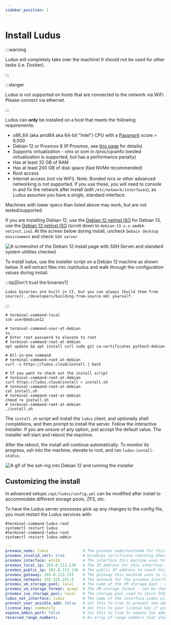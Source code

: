 ```yaml
---
sidebar_position: 1
---
```


# Install Ludus

:::warning

Ludus will completely take over the machine! It should not be used for other tasks (i.e. Docker).

:::

:::danger

Ludus is not supported on hosts that are connected to the network via WiFi. Please connect via ethernet.

:::

Ludus can **only** be installed on a host that meets the following requirements:

- x86_64 (aka amd64 aka 64-bit "Intel") CPU with a [Passmark](https://www.cpubenchmark.net/cpu_list.php) score > 6,000
- Debian 12 or Proxmox 8 (If Proxmox, see [this page](../deployment-options/proxmox.md) for details)
- Supports virtualization - vmx or svm in /proc/cpuinfo (nested virtualization is supported, but has a performance penalty)
- Has at least 32 GB of RAM
- Has at least 200 GB of disk space (fast NVMe recommended)
- Root access
- Internet access (not via WiFi). Note: Bonded nics or other advanced networking is not supported. If you use these, you will need to console in and fix the network after install (edit `/etc/network/interfaces`), as Ludus assumes you have a single, standard interface.

Machines with lower specs than listed above may work, but are not tested/supported.

If you are installing Debian 12, use the [Debian 12 netinst ISO](https://cdimage.debian.org/cdimage/archive/12.11.0/amd64/iso-cd/debian-12.11.0-amd64-netinst.iso) for Debian 13, use the [Debian 13 netinst ISO](https://cdimage.debian.org/debian-cd/current/amd64/iso-cd/) (scroll down to `debian-13.x.x-amd64-netinst.iso`). 
At the screen below during install, uncheck `Debain desktop environment` and check `SSH server`.

![A screenshot of the Debain 12 install page with SSH Server and standard system utilities checked](/img/intro/debain-12-install.png)

To install ludus, use the installer script on a Debian 12 machine as shown below. It will extract files into /opt/ludus and walk through the configuration
values during install.

:::tip[Don't trust the binaries?]

    Ludus binaries are built in CI, but you can always [build them from source](../developers/building-from-source.md) yourself.

:::

```shell
# terminal-command-local
ssh user@debian12

# terminal-command-user-at-debian
su -
# Enter root password to elevate to root
# terminal-command-root-at-debian
apt update && apt install curl sudo git ca-certificates python3-debian

# All-in-one command
# terminal-command-root-at-debian
curl -s https://ludus.cloud/install | bash

# If you want to check out the install script
# terminal-command-root-at-debian
curl https://ludus.cloud/install > install.sh
# terminal-command-root-at-debian
cat install.sh
# terminal-command-root-at-debian
chmod +x install.sh
# terminal-command-root-at-debian
./install.sh
```

The `install.sh` script will install the `ludus` client, and optionally shell completions, and then prompt to install the server.
Follow the interactive installer. If you are unsure of any option, just accept the default value. The installer will start and reboot the machine.

After the reboot, the install will continue automatically. To monitor its progress, ssh into
the machine, elevate to root, and run `ludus-install-status`.

![A gif of the ssh-ing into Debian 12 and running the installer](/img/intro/ludus-install.gif)

## Customizing the install

In advanced setups `/opt/ludus/config.yml` can be modified after install to accommodate different storage pools,
ZFS, etc.

To have the Ludus server processes pick up any changes to the config file, you must restart the Ludus services with:

```shell-session
#terminal-command-ludus-root
systemctl restart ludus
#terminal-command-ludus-root
systemctl restart ludus-admin
```

```yaml title="/opt/ludus/config.yml"
---
proxmox_node: ludus               # The proxmox node/hostname for this machine
proxmox_invalid_cert: true        # Disables certificate checking when using the Proxmox API (default true because of the self signed certificates)
proxmox_interface: ens18          # The interface this machine uses to communicate to the internet
proxmox_local_ip: 203.0.113.136   # The IP address for this interface (will be set statically)
proxmox_public_ip: 203.0.113.136  # The public IP address to reach this machine (for use in cloud/NAT environments)
proxmox_gateway: 203.0.113.254    # The gateway this machine uses to reach the internet
proxmox_netmask: 255.255.255.0    # The netmask for the proxmox_interface
proxmox_vm_storage_pool: local    # The name of the VM storage pool - can be changed after install for custom pools
proxmox_vm_storage_format: qcow2  # The VM storage format - can be changed after install (i.e. raw)
proxmox_iso_storage_pool: local   # The storage pool used to store ISOs as they are downloaded for templates - can be changed after install
ludus_nat_interface: ludus        # The name of the interface Ludus will create on the proxmox host that Ludus will use as the "WAN" for range routers
prevent_user_ansible_add: false   # Set this to true to prevent non-admin users from adding Ansible roles or collections to the server
license_key: community            # Set this to your license key if you have one, or leave as community for community edition
expose_admin_port: false          # Set this to true to expose the admin API globally
reserved_range_numbers:           # An array of range numbers that should not be used by users (see networking docs for more info), example: [1,2,3,4]
```